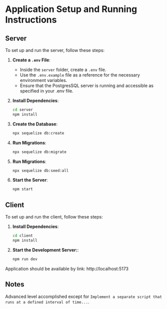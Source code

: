 # Application Setup and Running Instructions

## Server

To set up and run the server, follow these steps:

1. **Create a `.env` File**:

   - Inside the `server` folder, create a `.env` file.
   - Use the `.env.example` file as a reference for the necessary environment variables.
   - Ensure that the PostgresSQL server is running and accessible as specified in your .env file.

2. **Install Dependencies**:

   ```bash
   cd server
   npm install
   ```

3. **Create the Database**:

   ```bash
   npx sequelize db:create
   ```

4. **Run Migrations**:

   ```bash
   npx sequelize db:migrate
   ```

5. **Run Migrations**:

   ```bash
   npx sequelize db:seed:all
   ```

6. **Start the Server**:
   ```bash
   npm start
   ```

## Client

To set up and run the client, follow these steps:

1. **Install Dependencies**:
   ```bash
   cd client
   npm install
   ```
1. **Start the Development Server:**:
   ```bash
   npm run dev
   ```

Application should be available by link: http://localhost:5173

## Notes

Advanced level accomplished except for `Implement a separate script that runs at a defined interval of time...`.
